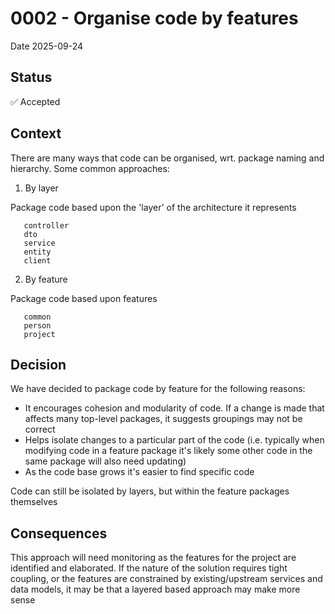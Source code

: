 # 0002 - Organise code by features

Date 2025-09-24

## Status

✅ Accepted

## Context

There are many ways that code can be organised, wrt. package naming and hierarchy. Some common approaches:

1. By layer

Package code based upon the 'layer' of the architecture it represents

```
   controller
   dto
   service
   entity
   client
```

2. By feature

Package code based upon features

```
   common
   person
   project
```

## Decision

We have decided to package code by feature for the following reasons:

* It encourages cohesion and modularity of code. If a change is made that affects many top-level packages, it suggests groupings may not be correct
* Helps isolate changes to a particular part of the code (i.e. typically when modifying code in a feature package it's likely some other code in the same package will also need updating)
* As the code base grows it's easier to find specific code

Code can still be isolated by layers, but within the feature packages themselves

## Consequences

This approach will need monitoring as the features for the project are identified and elaborated. If the nature of the solution requires tight coupling, or the features are constrained by existing/upstream services and data models, it may be that a layered based approach may make more sense
